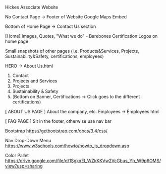 Hickes Associate Website

No Contact Page -> Footer of Website
Google Maps Embed

Bottom of Home Page -> Contact Us section

[Home]
Images, Quotes, "What we do" - Barebones
Certification Logos on home page

Small snapshots of other pages (i.e. Products&Services, Projects, Sustainability&Safety, certifications, employees)

HERO -> About Us.html

1. Contact
2. Projects and Services
3. Projects
4. Sustainability & Safety 
5. [Bottom on Banner, Certifications -> Click goes to the different certifications)

[ ABOUT US PAGE ]
About the company, etc.
Employees -> Employees.html

[ FAQ PAGE ]
Sit in the footer, otherwise use nav bar

Bootstrap
https://getbootstrap.com/docs/3.4/css/

Nav Drop-Down Menu
https://www.w3schools.com/howto/howto_js_dropdown.asp

Color Pallet
https://drive.google.com/file/d/1SgkqEI_WZkKKVw2VcGbus_Yh_W9p6OMS/view?usp=sharing

